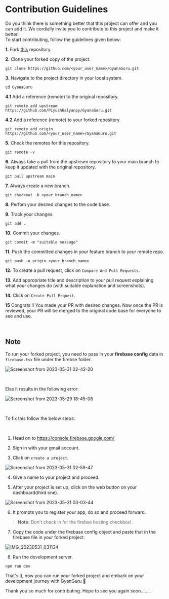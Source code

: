 # Contribution Guidelines

Do you think there is something better that this project can offer and you can add it. We cordially invite you to contribute to this project and make it better. 
<br>
To start contributing, follow the guidelines given below: 

**1.**  Fork [this](https://github.com/PiyushKalyanpy/GyanaGuru) repository.

**2.**  Clone your forked copy of the project.

```
git clone https://github.com/<your_user_name>/GyanaGuru.git
```

**3.** Navigate to the project directory in your local system.

```
cd GyanaGuru
```

**4.1** Add a reference (remote) to the original repository.

```
git remote add upstream 
https://github.com/PiyushKalyanpy/GyanaGuru.git 

```
**4.2** Add a reference (remote) to your forked repository
```
git remote add origin
https://github.com/<your_user_name>/GyanaGuru.git
```

**5.** Check the remotes for this repository.

```
git remote -v
```

**6.** Always take a pull from the upstream repository to your main branch to keep it updated with the original repository.

```
git pull upstream main
```

**7.** Always create a new branch.

```
git checkout -b <your_branch_name>
```

**8.** Perfom your desired changes to the code base.

**9.** Track your changes.

```
git add . 
```

**10.** Commit your changes.

```
git commit -m "suitable message"
```

**11.** Push the committed changes in your feature branch to your remote repo.

```
git push -u origin <your_branch_name>
```

**12.** To create a pull request, click on `Compare And Pull Requests`.

**13.** Add appropriate title and description to your pull request explaining what your changes do (with suitable explanation and screenshots).

**14.** Click on `Create Pull Request`.


**15** Congrats !! You made your PR with desired changes. Now once the PR is reviewed, your PR will be merged to the original code base for everyone to see and use.

<br>

## Note

To run your forked project, you need to pass in your **firebase config** data in `firebase.tsx` file under the firebse folder.

![Screenshot from 2023-05-31 02-42-20](https://github.com/PiyushKalyanpy/GyanaGuru/assets/119070798/417dbf83-b823-4f01-bf1f-45eaa622f1e1)

<br>

Else it results in the following error:

![Screenshot from 2023-05-29 18-45-06](https://github.com/PiyushKalyanpy/GyanaGuru/assets/119070798/d94e0911-4844-4854-9170-1fa37856b595)

<br>

To fix this follow the below steps:

<br>

1. Head on to https://console.firebase.google.com/


2. Sign in with your gmail account.

3. Click on `create a project`.

![Screenshot from 2023-05-31 02-59-47](https://github.com/PiyushKalyanpy/GyanaGuru/assets/119070798/4873067a-91cd-4b2c-9759-4c0fb14cbec8)


4. Give a name to your project and proceed.

5. After your project is set up, click on the web button on your dashboard(third one).

![Screenshot from 2023-05-31 03-03-44](https://github.com/PiyushKalyanpy/GyanaGuru/assets/119070798/44439867-cc60-40d7-874d-835dc80f973f)

6. It prompts you to register your app, do so and proceed forward.

> **Note:** Don't check in for the  firebse hosting checkbox!.

7. Copy the code under the firebase config object and paste that in the firebase file in your forked project.

![IMG_20230531_031134](https://github.com/PiyushKalyanpy/GyanaGuru/assets/119070798/c0190b10-8f46-4326-bdc9-4846e050be08)

8. Run the development server.

```
npm run dev
```

That's it, now you can run your forked project and embark on your development journey with GyanGuru 🥳



Thank you so much for contributing. Hope to see you again soon........
